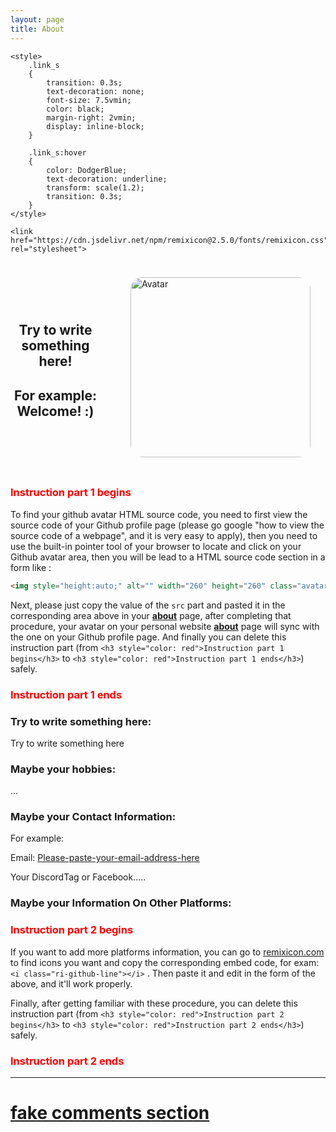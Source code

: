 ```yaml
---
layout: page
title: About
---
```


<head>

	<style>
		.link_s
		{
			transition: 0.3s;
			text-decoration: none;
			font-size: 7.5vmin;
			color: black;
			margin-right: 2vmin;
			display: inline-block;
		}

		.link_s:hover
		{
			color: DodgerBlue;
			text-decoration: underline;
			transform: scale(1.2);
			transition: 0.3s;
		}
	</style>

	<link href="https://cdn.jsdelivr.net/npm/remixicon@2.5.0/fonts/remixicon.css" rel="stylesheet">

</head>



<div style="display: flex; align-items: center;">
	<div style="flex-grow: 1; text-align: center; margin-right: 2.5vmin;">
		<h2>
			Try to write something here!
		</h2>
		<h2>
			For example: Welcome! :)
		</h2>
	</div>
	<div style="margin: 2.5vmin;">
		<img alt = "Avatar" title = "Avatar" style="border-radius: 2vmin; width: 30vmin; height: 30vmin;" src = "https://Please-paste-your-github-avatar-source-code-here-and-the-instruction-are-below">
	</div>
</div>





<h3 style="color: red">Instruction part 1 begins</h3>

To find your github avatar HTML source code, you need to first view the source code of your Github profile page (please go google "how to view the source code of a webpage", and it is very easy to apply), then you need to use the built-in pointer tool of your browser to locate and click on your Github avatar area, then you will be lead to a HTML source code section in a form like :

```html
<img style="height:auto;" alt="" width="260" height="260" class="avatar avatar-user width-full border color-bg-default" src="https://avatars.githubusercontent.com/u/103571424?v=4">
```

Next, please just copy the value of the `src` part and pasted it in the corresponding area above in your [**about**](https://deep0thinking.github.io/2nd-Minima/about.html) page, after completing that procedure, your avatar on your personal website [**about**](https://deep0thinking.github.io/2nd-Minima/about.html) page will sync with the one on your Github profile page. And finally you can delete this instruction part (from `<h3 style="color: red">Instruction part 1 begins</h3>` to `<h3 style="color: red">Instruction part 1 ends</h3>`) safely.

<h3 style="color: red">Instruction part 1 ends</h3>





### Try to write something here:
Try to write something here

### Maybe your hobbies:
...

### Maybe your Contact Information:

For example:

Email: <a href="mailto:Please-paste-your-email-address-here-and-do-not-delete-the-mailto:-please" title="E-mail address">Please-paste-your-email-address-here</a>

Your DiscordTag or Facebook.....

### Maybe your Information On Other Platforms:
<div style="display: inline;">
	<a class="link_s" href="https://Please-paste-your-Github-profile-link-here" target="_blank"><i class="ri-github-line"></i></a>
	<a class="link_s" href="https://Please-paste-your-Youtube-channel-link-here" target="_blank"><i class="ri-youtube-line"></i></a>
	<a class="link_s" href="https://Please-paste-your-Discord-profile-or-server-link-here" target="_blank"><i class="ri-discord-line"></i></a>
	<a class="link_s" href="https://Please-paste-your-Instagram-profile-link-here" target="_blank"><i class="ri-instagram-line"></i></a>
</div>





<h3 style="color: red">Instruction part 2 begins</h3>

If you want to add more platforms information, you can go to [remixicon.com](https://remixicon.com) to find icons you want and copy the corresponding embed code, for exam: `<i class="ri-github-line"></i>` . Then paste it and edit in the form of the above, and it'll work properly.

Finally, after getting familiar with these procedure, you can delete this instruction part (from `<h3 style="color: red">Instruction part 2 begins</h3>` to `<h3 style="color: red">Instruction part 2 ends</h3>`) safely.

<h3 style="color: red">Instruction part 2 ends</h3>





<hr>

<h1><a href="https://github.com/Deep0Thinking/2nd-Minima#2.3">fake comments section</a></h1>
